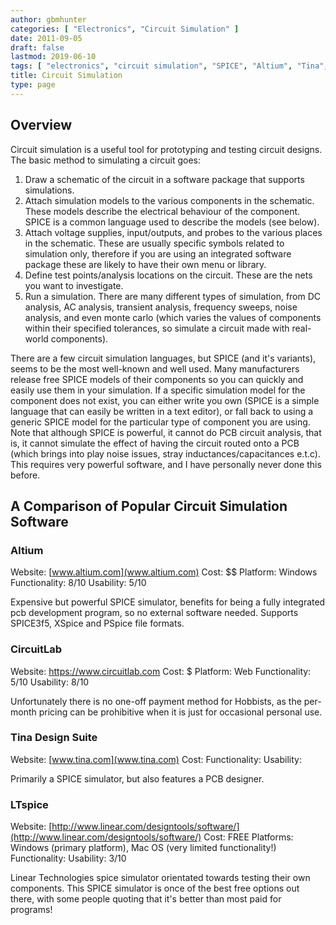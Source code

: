 ```yaml
---
author: gbmhunter
categories: [ "Electronics", "Circuit Simulation" ]
date: 2011-09-05
draft: false
lastmod: 2019-06-10
tags: [ "electronics", "circuit simulation", "SPICE", "Altium", "Tina", "LTspice" ]
title: Circuit Simulation
type: page
---
```


## Overview

Circuit simulation is a useful tool for prototyping and testing circuit designs. The basic method to simulating a circuit goes:

1. Draw a schematic of the circuit in a software package that supports simulations.
2. Attach simulation models to the various components in the schematic. These models describe the electrical behaviour of the component. SPICE is a common language used to describe the models (see below).
3. Attach voltage supplies, input/outputs, and probes to the various places in the schematic. These are usually specific symbols related to simulation only, therefore if you are using an integrated software package these are likely to have their own menu or library.
4. Define test points/analysis locations on the circuit. These are the nets you want to investigate.
5. Run a simulation. There are many different types of simulation, from DC analysis, AC analysis, transient analysis, frequency sweeps, noise analysis, and even monte carlo (which varies the values of components within their specified tolerances, so simulate a circuit made with real-world components).

There are a few circuit simulation languages, but SPICE (and it's variants), seems to be the most well-known and well used. Many manufacturers release free SPICE models of their components so you can quickly and easily use them in your simulation. If a specific simulation model for the component does not exist, you can either write you own (SPICE is a simple language that can easily be written in a text editor), or fall back to using a generic SPICE model for the particular type of component you are using. Note that although SPICE is powerful, it cannot do PCB circuit analysis, that is, it cannot simulate the effect of having the circuit routed onto a PCB (which brings into play noise issues, stray inductances/capacitances e.t.c). This requires very powerful software, and I have personally never done this before.

## A Comparison of Popular Circuit Simulation Software

### Altium

Website: [www.altium.com](www.altium.com)
Cost: $$
Platform: Windows
Functionality: 8/10
Usability: 5/10

Expensive but powerful SPICE simulator, benefits for being a fully integrated pcb development program, so no external software needed. Supports SPICE3f5, XSpice and PSpice file formats.

### CircuitLab

Website: https://www.circuitlab.com
Cost: $
Platform: Web
Functionality: 5/10
Usability: 8/10

Unfortunately there is no one-off payment method for Hobbists, as the per-month pricing can be prohibitive when it is just for occasional personal use.

### Tina Design Suite

Website: [www.tina.com](www.tina.com)
Cost:
Functionality:
Usability:

Primarily a SPICE simulator, but also features a PCB designer.

### LTspice

Website: [http://www.linear.com/designtools/software/](http://www.linear.com/designtools/software/)
Cost: FREE
Platforms: Windows (primary platform), Mac OS (very limited functionality!)
Functionality:
Usability: 3/10

Linear Technologies spice simulator orientated towards testing their own components. This SPICE simulator is once of the best free options out there, with some people quoting that it's better than most paid for programs!

